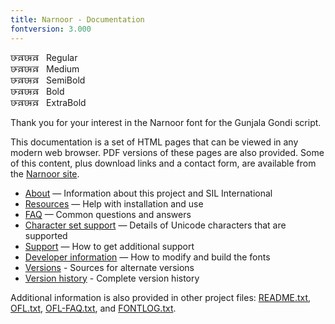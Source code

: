 ```yaml
---
title: Narnoor - Documentation
fontversion: 3.000
---
```


<span class='narnoor-R normal'>𑵺𑶊𑶈𑵺𑶎𑶈</span>&nbsp;&nbsp;&nbsp;Regular<br>
<span class='narnoor-M normal'>𑵺𑶊𑶈𑵺𑶎𑶈</span>&nbsp;&nbsp;&nbsp;Medium<br>
<span class='narnoor-SB normal'>𑵺𑶊𑶈𑵺𑶎𑶈</span>&nbsp;&nbsp;&nbsp;SemiBold<br>
<span class='narnoor-B normal'>𑵺𑶊𑶈𑵺𑶎𑶈</span>&nbsp;&nbsp;&nbsp;Bold<br>
<span class='narnoor-XB normal'>𑵺𑶊𑶈𑵺𑶎𑶈</span>&nbsp;&nbsp;&nbsp;ExtraBold<br>

Thank you for your interest in the Narnoor font for the Gunjala Gondi script.

This documentation is a set of HTML pages that can be viewed in any modern web browser. PDF versions of these pages are also provided. Some of this content, plus download links and a contact form, are available from the [Narnoor site](https://software.sil.org/narnoor/).

- [About](about.md) — Information about this project and SIL International
- [Resources](resources.md) — Help with installation and use
- [FAQ](faq.md) — Common questions and answers
- [Character set support](charset.md) — Details of Unicode characters that are supported
- [Support](support.md) — How to get additional support
- [Developer information](developer.md) — How to modify and build the fonts
- [Versions](versions.md) - Sources for alternate versions
- [Version history](history.md) - Complete version history

Additional information is also provided in other project files: [README.txt](../README.txt), [OFL.txt](../OFL.txt), [OFL-FAQ.txt](../OFL-FAQ.txt), and [FONTLOG.txt](../FONTLOG.txt).
